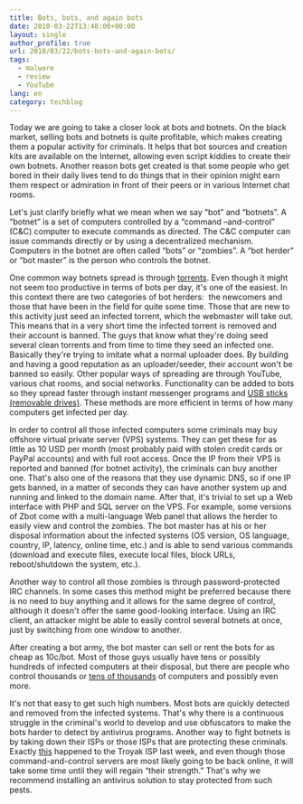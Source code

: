 ```yaml
---
title: Bots, bots, and again bots
date: 2010-03-22T13:48:00+00:00
layout: single
author_profile: true
url: 2010/03/22/bots-bots-and-again-bots/
tags:
  - malware
  - review
  - YouTube
lang: en
category: techblog
---
```

Today we are going to take a closer look at bots and botnets. On the black market, selling bots and botnets is quite profitable, which makes creating them a popular activity for criminals. It helps that bot sources and creation kits are available on the Internet, allowing even script kiddies to create their own botnets. Another reason bots get created is that some people who get bored in their daily lives tend to do things that in their opinion might earn them respect or admiration in front of their peers or in various Internet chat rooms.

Let's just clarify briefly what we mean when we say &#8220;bot&#8221; and &#8220;botnets&#8221;. A &#8220;botnet&#8221; is a set of computers controlled by a &#8220;command –and-control&#8221; (C&C) computer to execute commands as directed. The C&C computer can issue commands directly or by using a decentralized mechanism. Computers in the botnet are often called &#8220;bots&#8221; or &#8220;zombies&#8221;. A &#8220;bot herder&#8221; or &#8220;bot master&#8221; is the person who controls the botnet.

One common way botnets spread is through <a href="http://en.wikipedia.org/wiki/BitTorrent_(protocol)" target="_blank">torrents</a>. Even though it might not seem too productive in terms of bots per day, it's one of the easiest. In this context there are two categories of bot herders:  the newcomers and those that have been in the field for quite some time. Those that are new to this activity just seed an infected torrent, which the webmaster will take out. This means that in a very short time the infected torrent is removed and their account is banned. The guys that know what they're doing seed several clean torrents and from time to time they seed an infected one. Basically they're trying to imitate what a normal uploader does. By building and having a good reputation as an uploader/seeder, their account won't be banned so easily. Other popular ways of spreading are through YouTube, various chat rooms, and social networks. Functionality can be added to bots so they spread faster through instant messenger programs and <a href="http://www.microsoft.com/security/portal/Threat/Encyclopedia/Entry.aspx?Name=Worm:Win32/Autorun" target="_blank">USB sticks (removable drives)</a>. These methods are more efficient in terms of how many computers get infected per day.

In order to control all those infected computers some criminals may buy offshore virtual private server (VPS) systems. They can get these for as little as 10 USD per month (most probably paid with stolen credit cards or PayPal accounts) and with full root access. Once the IP from their VPS is reported and banned (for botnet activity), the criminals can buy another one. That's also one of the reasons that they use dynamic DNS, so if one IP gets banned, in a matter of seconds they can have another system up and running and linked to the domain name. After that, it's trivial to set up a Web interface with PHP and SQL server on the VPS. For example, some versions of Zbot come with a multi-language Web panel that allows the herder to easily view and control the zombies. The bot master has at his or her disposal information about the infected systems (OS version, OS language, country, IP, latency, online time, etc.) and is able to send various commands (download and execute files, execute local files, block URLs, reboot/shutdown the system, etc.).

Another way to control all those zombies is through password-protected IRC channels. In some cases this method might be preferred because there is no need to buy anything and it allows for the same degree of control, although it doesn't offer the same good-looking interface. Using an IRC client, an attacker might be able to easily control several botnets at once, just by switching from one window to another.

After creating a bot army, the bot master can sell or rent the bots for as cheap as 10c/bot. Most of those guys usually have tens or possibly hundreds of infected computers at their disposal, but there are people who control thousands or <a href="http://www.msnbc.msn.com/id/35456838/" target="_blank">tens of thousands</a> of computers and possibly even more.

It's not that easy to get such high numbers. Most bots are quickly detected and removed from the infected systems. That's why there is a continuous struggle in the criminal's world to develop and use obfuscators to make the bots harder to detect by antivirus programs. Another way to fight botnets is by taking down their ISPs or those ISPs that are protecting these criminals. Exactly <a href="http://www.msnbc.msn.com/id/35814770/ns/technology_and_science-security/" target="_blank">this</a> happened to the Troyak ISP last week, and even though those command-and-control servers are most likely going to be back online, it will take some time until they will regain &#8220;their strength.&#8221; That's why we recommend installing an antivirus solution to stay protected from such pests.